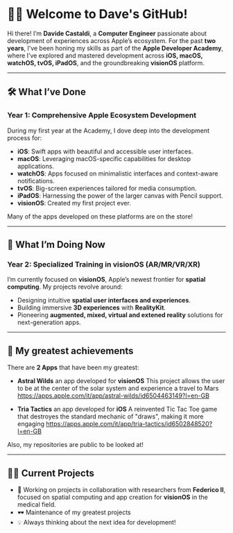 # 👨‍💻 Welcome to Dave's GitHub!

Hi there! I’m **Davide Castaldi**, a **Computer Engineer** passionate about development of experiences across Apple’s ecosystem. For the past **two years**, I’ve been honing my skills as part of the **Apple Developer Academy**, where I’ve explored and mastered development across **iOS, macOS, watchOS, tvOS, iPadOS**, and the groundbreaking **visionOS** platform.

---

## 🛠️ **What I’ve Done**  
### Year 1: Comprehensive Apple Ecosystem Development  
During my first year at the Academy, I dove deep into the development process for:  
- **iOS**: Swift apps with beautiful and accessible user interfaces.  
- **macOS**: Leveraging macOS-specific capabilities for desktop applications.  
- **watchOS**: Apps focused on minimalistic interfaces and context-aware notifications.  
- **tvOS**: Big-screen experiences tailored for media consumption.  
- **iPadOS**: Harnessing the power of the larger canvas with Pencil support.
- **visionOS**: Created my first project ever.

Many of the apps developed on these platforms are on the store!

---

## 🌟 **What I’m Doing Now**  
### Year 2: Specialized Training in visionOS (AR/MR/VR/XR)  
I’m currently focused on **visionOS**, Apple’s newest frontier for **spatial computing**. My projects revolve around:  
- Designing intuitive **spatial user interfaces and experiences**.  
- Building immersive **3D experiences** with **RealityKit**.  
- Pioneering **augmented, mixed, virtual and extened reality** solutions for next-generation apps.  

---

## 🏅 **My greatest achievements**    
There are **2 Apps** that have been my greatest: 

- **Astral Wilds** an app developed for **visionOS**
This project allows the user to be at the center of the solar system and experience a travel to Mars
https://apps.apple.com/it/app/astral-wilds/id6504463149?l=en-GB


- **Tria Tactics** an app developed for **iOS**
A reinvented Tic Tac Toe game that destroyes the standard mechanic of "draws", making it more engaging
https://apps.apple.com/it/app/tria-tactics/id6502848520?l=en-GB


Also, my repositories are public to be looked at!

---

## 🧑‍🎨 **Current Projects**  
- 🚀 Working on projects in collaboration with researchers from **Federico II**, focused on spatial computing and app creation for **visionOS** in the medical field.
- 🕶️ Maintenance of my greatest projects 
- 💡 Always thinking about the next idea for development!
